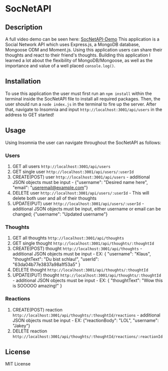 # SocNetAPI

## Description
A full video demo can be seen here: [SocNetAPI-Demo](https://drive.google.com/file/d/1aYNSepfgwBBxxW-pEKQyEaPwcZA46fJU/view)
This application is a Social Network API which uses Express.js, a MongoDB database, Mongoose ODM and Moment.js. Using this application users can share their thoughts and react to their friend's thoughts. Building this application I learned a lot about the flexibility of MongoDB/Mongoose, as well as the importance and value of a well placed `console.log()`. 


## Installation

To use this application the user must first run an `npm install` within the terminal inside the SocNetAPI file to install all required packages. Then, the user should run a `node index.js` in the terminal to fire up the server. After that, navigate to Insomnia and input `http://localhost:3001/api/users` in the address to GET started!

## Usage
Using Insomnia the user can navigate throughout the SocNetAPI as follows:

### Users
1. GET all users `http://localhost:3001/api/users`
2. GET single user `http://localhost:3001/api/users/:userId`
3. CREATE(POST) user `http://localhost:3001/api/users` - additional JSON objects must be input - {"username": "Desired name here", "email": "useremail@example.com"}
4. DELETE user `http://localhost:3001/api/users/:userId` - This will delete both user and all of their thoughts
5. UPDATE(PUT) user `http://localhost:3001/api/users/:userId` - additional JSON objects must be input, either username or email can be changed; {"username": "Updated username"}

### Thoughts
1. GET all thoughts `http://localhost:3001/api/thoughts`
2. GET single thought `http://localhost:3001/api/thoughts/:thoughtId`
3. CREATE(POST) thought `http://localhost:3001/api/thoughts` - additional JSON objects must be input - EX: {
	"username": "Klaus",
	"thoughtText": "Du bist schlau!",
	"userId": "63da04b77e3837a98a1f53a5"
}
4. DELETE thought `http://localhost:3001/api/thoughts/:thoughtId`
5. UPDATE(PUT) thought `http://localhost:3001/api/thoughts/:thoughtId` - additional JSON objects must be input - EX: { "thoughtText": "Wow this is SOOOOO amazing!" }

### Reactions
1. CREATE(POST) reaction `http://localhost:3001/api/thoughts/:thoughtId/reactions` - additional JSON objects must be input - EX: {"reactionBody": "LOL", "username": "Jakey"}
2. DELETE reaction `http://localhost:3001/api/thoughts/:thoughtId/reactions/:reactionId`

## License

MIT License
